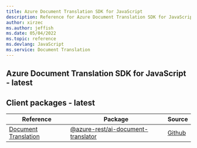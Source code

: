 ```yaml
---
title: Azure Document Translation SDK for JavaScript
description: Reference for Azure Document Translation SDK for JavaScript
author: xirzec
ms.author: jeffish
ms.date: 05/04/2022
ms.topic: reference
ms.devlang: JavaScript
ms.service: Document Translation
---
```

## Azure Document Translation SDK for JavaScript - latest
## Client packages - latest
| Reference | Package | Source |
|---|---|---|
|[Document Translation](javascript/api/overview/azure/ai-document-translator-rest-readme)|[@azure-rest/ai-document-translator](https://www.npmjs.com/package/@azure-rest/ai-document-translator)|[Github](https://github.com/Azure/azure-sdk-for-js/blob/main/sdk/documenttranslator/ai-document-translator-rest)|

